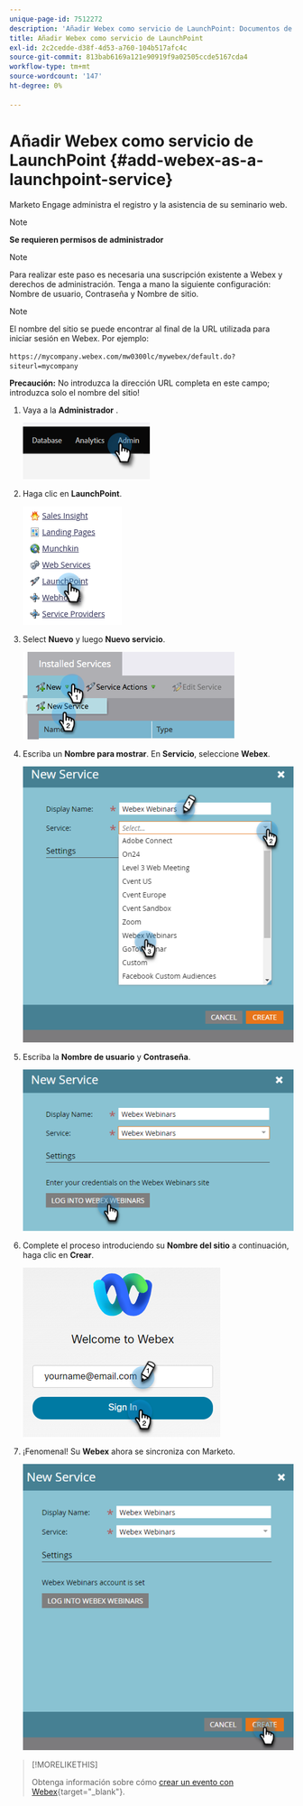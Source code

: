 ```yaml
---
unique-page-id: 7512272
description: 'Añadir Webex como servicio de LaunchPoint: Documentos de Marketo: Documentación del producto'
title: Añadir Webex como servicio de LaunchPoint
exl-id: 2c2cedde-d38f-4d53-a760-104b517afc4c
source-git-commit: 813bab6169a121e90919f9a02505ccde5167cda4
workflow-type: tm+mt
source-wordcount: '147'
ht-degree: 0%

---
```


# Añadir Webex como servicio de LaunchPoint {#add-webex-as-a-launchpoint-service}

Marketo Engage administra el registro y la asistencia de su seminario web.

>[!NOTE]
>
>**Se requieren permisos de administrador**

>[!NOTE]
>
>Para realizar este paso es necesaria una suscripción existente a Webex y derechos de administración. Tenga a mano la siguiente configuración: Nombre de usuario, Contraseña y Nombre de sitio.

>[!NOTE]
>
>El nombre del sitio se puede encontrar al final de la URL utilizada para iniciar sesión en Webex. Por ejemplo:
>
>`https://mycompany.webex.com/mw0300lc/mywebex/default.do?siteurl=mycompany`
>
>**Precaución:** No introduzca la dirección URL completa en este campo; introduzca solo el nombre del sitio!

1. Vaya a la **Administrador** .

   ![](assets/add-webex-as-a-launchpoint-service-1.png)

1. Haga clic en **LaunchPoint**.

   ![](assets/add-webex-as-a-launchpoint-service-2.png)

1. Select **Nuevo** y luego **Nuevo servicio**.

   ![](assets/add-webex-as-a-launchpoint-service-3.png)

1. Escriba un **Nombre para mostrar**. En **Servicio**, seleccione **Webex**.

   ![](assets/add-webex-as-a-launchpoint-service-4.png)

1. Escriba la **Nombre de usuario** y **Contraseña**.

   ![](assets/add-webex-as-a-launchpoint-service-5.png)

1. Complete el proceso introduciendo su **Nombre del sitio** a continuación, haga clic en **Crear**.

   ![](assets/add-webex-as-a-launchpoint-service-6.png)

1. ¡Fenomenal! Su **Webex** ahora se sincroniza con Marketo.

   ![](assets/add-webex-as-a-launchpoint-service-7.png)

>[!MORELIKETHIS]
>
>Obtenga información sobre cómo [crear un evento con Webex](/help/marketo/product-docs/demand-generation/events/create-an-event/create-an-event-with-webex.md){target=&quot;_blank&quot;}.
